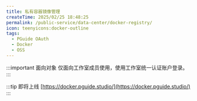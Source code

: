 ```yaml
---
title: 私有容器镜像管理
createTime: 2025/02/25 18:48:25
permalink: /public-service/data-center/docker-registry/
icon: teenyicons:docker-outline
tags:
  - PGuide OAuth
  - Docker
  - OSS 
---
```

:::important 面向对象
仅面向工作室成员使用，使用工作室统一认证账户登录。
:::

:::tip 即将上线
[https://docker.pguide.studio/](https://docker.pguide.studio/)
:::